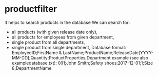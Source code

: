 # productfilter
It helps to search products in the database
We can search for: 
- all products (with given release date only),
- all products for employees from given department,
- single product from all departments,
- single product from single department,
Database format: 
EmployeeID;FirstName & LastName;ProductName;ReleaseDate[YYYY-MM-DD];Quantity;ProductProperties;Department
example (see also exampledatabase.txt):
001;John Smith;Safety shoes;2017-12-01;1;Size 8;DepartmentName
